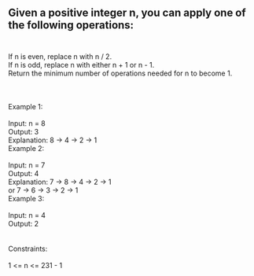 ## Given a positive integer n, you can apply one of the following operations: <br> <br> 
If n is even, replace n with n / 2. <br> 
If n is odd, replace n with either n + 1 or n - 1. <br> 
Return the minimum number of operations needed for n to become 1. <br> <br> <br> <br> 
Example 1: <br> <br> 
Input: n = 8 <br> 
Output: 3 <br> 
Explanation: 8 -> 4 -> 2 -> 1 <br> 
Example 2: <br> <br> 
Input: n = 7 <br> 
Output: 4 <br> 
Explanation: 7 -> 8 -> 4 -> 2 -> 1 <br> 
or 7 -> 6 -> 3 -> 2 -> 1 <br> 
Example 3: <br> <br> 
Input: n = 4 <br> 
Output: 2 <br> <br> <br> 
Constraints: <br> <br> 
1 <= n <= 231 - 1 <br> 
